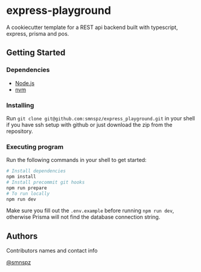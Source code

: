 # express-playground

A cookiecutter template for a REST api backend built with typescript, express, prisma and pos.

## Getting Started

### Dependencies

- [Node.js](https://nodejs.org/en/download/)
- [nvm](https://github.com/nvm-sh/nvm)

### Installing

Run `git clone git@github.com:smnspz/express_playground.git` in your shell if you have ssh setup with github or just download the zip from the repository.

### Executing program

Run the following commands in your shell to get started:

```bash
# Install dependencies
npm install
# Install precommit git hooks
npm run prepare
# To run locally
npm run dev

```

Make sure you fill out the `.env.example` before running `npm run dev`, otherwise Prisma will not find the database connection string.

## Authors

Contributors names and contact info

[@smnspz](https://twitter.com/smnspz)
